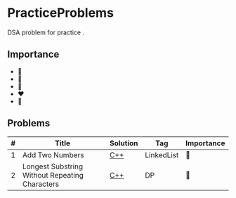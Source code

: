 # PracticeProblems
DSA problem for practice .



## Importance
* :green_heart:
* :blue_heart:
* :purple_heart:
* :heart:
* :green_heart:



## Problems
|  #  | Title           |  Solution     |  Tag           | Importance	 |
|-----|-----------------|---------------|----------------|---------------|
|1    |    Add Two Numbers             |  [C++](./CPP/addTwoNumbers.cpp)     |        LinkedList        | :yellow_heart:               |
|2    |  Longest Substring Without Repeating Characters            |  [C++](./CPP/longestSubstringWithoutRepeatingCharacters.cpp)     |            DP    |        :green_heart:      |


